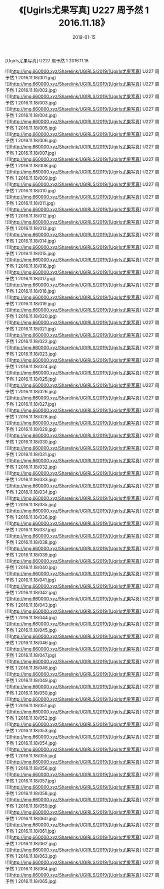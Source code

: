 ﻿---
layout: post
title:  《[Ugirls尤果写真] U227 周予然 1 2016.11.18》
date:   2019-01-15
img: http://img.660000.xyz/Sharelink/UGIRLS/2019/[Ugirls尤果写真] U227 周予然 1 2016.11.18/000.jpg
categories: [美女, 清纯, 唯美]
---

[Ugirls尤果写真] U227 周予然 1 2016.11.18

 ![](http://img.660000.xyz/Sharelink/UGIRLS/2019/[Ugirls尤果写真] U227 周予然 1 2016.11.18/001.jpg) <br>![](http://img.660000.xyz/Sharelink/UGIRLS/2019/[Ugirls尤果写真] U227 周予然 1 2016.11.18/002.jpg) <br>![](http://img.660000.xyz/Sharelink/UGIRLS/2019/[Ugirls尤果写真] U227 周予然 1 2016.11.18/003.jpg) <br>![](http://img.660000.xyz/Sharelink/UGIRLS/2019/[Ugirls尤果写真] U227 周予然 1 2016.11.18/004.jpg) <br>![](http://img.660000.xyz/Sharelink/UGIRLS/2019/[Ugirls尤果写真] U227 周予然 1 2016.11.18/005.jpg) <br>![](http://img.660000.xyz/Sharelink/UGIRLS/2019/[Ugirls尤果写真] U227 周予然 1 2016.11.18/006.jpg) <br>![](http://img.660000.xyz/Sharelink/UGIRLS/2019/[Ugirls尤果写真] U227 周予然 1 2016.11.18/007.jpg) <br>![](http://img.660000.xyz/Sharelink/UGIRLS/2019/[Ugirls尤果写真] U227 周予然 1 2016.11.18/008.jpg) <br>![](http://img.660000.xyz/Sharelink/UGIRLS/2019/[Ugirls尤果写真] U227 周予然 1 2016.11.18/009.jpg) <br>![](http://img.660000.xyz/Sharelink/UGIRLS/2019/[Ugirls尤果写真] U227 周予然 1 2016.11.18/010.jpg) <br>![](http://img.660000.xyz/Sharelink/UGIRLS/2019/[Ugirls尤果写真] U227 周予然 1 2016.11.18/011.jpg) <br>![](http://img.660000.xyz/Sharelink/UGIRLS/2019/[Ugirls尤果写真] U227 周予然 1 2016.11.18/012.jpg) <br>![](http://img.660000.xyz/Sharelink/UGIRLS/2019/[Ugirls尤果写真] U227 周予然 1 2016.11.18/013.jpg) <br>![](http://img.660000.xyz/Sharelink/UGIRLS/2019/[Ugirls尤果写真] U227 周予然 1 2016.11.18/014.jpg) <br>![](http://img.660000.xyz/Sharelink/UGIRLS/2019/[Ugirls尤果写真] U227 周予然 1 2016.11.18/015.jpg) <br>![](http://img.660000.xyz/Sharelink/UGIRLS/2019/[Ugirls尤果写真] U227 周予然 1 2016.11.18/016.jpg) <br>![](http://img.660000.xyz/Sharelink/UGIRLS/2019/[Ugirls尤果写真] U227 周予然 1 2016.11.18/017.jpg) <br>![](http://img.660000.xyz/Sharelink/UGIRLS/2019/[Ugirls尤果写真] U227 周予然 1 2016.11.18/018.jpg) <br>![](http://img.660000.xyz/Sharelink/UGIRLS/2019/[Ugirls尤果写真] U227 周予然 1 2016.11.18/019.jpg) <br>![](http://img.660000.xyz/Sharelink/UGIRLS/2019/[Ugirls尤果写真] U227 周予然 1 2016.11.18/020.jpg) <br>![](http://img.660000.xyz/Sharelink/UGIRLS/2019/[Ugirls尤果写真] U227 周予然 1 2016.11.18/021.jpg) <br>![](http://img.660000.xyz/Sharelink/UGIRLS/2019/[Ugirls尤果写真] U227 周予然 1 2016.11.18/022.jpg) <br>![](http://img.660000.xyz/Sharelink/UGIRLS/2019/[Ugirls尤果写真] U227 周予然 1 2016.11.18/023.jpg) <br>![](http://img.660000.xyz/Sharelink/UGIRLS/2019/[Ugirls尤果写真] U227 周予然 1 2016.11.18/024.jpg) <br>![](http://img.660000.xyz/Sharelink/UGIRLS/2019/[Ugirls尤果写真] U227 周予然 1 2016.11.18/025.jpg) <br>![](http://img.660000.xyz/Sharelink/UGIRLS/2019/[Ugirls尤果写真] U227 周予然 1 2016.11.18/026.jpg) <br>![](http://img.660000.xyz/Sharelink/UGIRLS/2019/[Ugirls尤果写真] U227 周予然 1 2016.11.18/027.jpg) <br>![](http://img.660000.xyz/Sharelink/UGIRLS/2019/[Ugirls尤果写真] U227 周予然 1 2016.11.18/028.jpg) <br>![](http://img.660000.xyz/Sharelink/UGIRLS/2019/[Ugirls尤果写真] U227 周予然 1 2016.11.18/029.jpg) <br>![](http://img.660000.xyz/Sharelink/UGIRLS/2019/[Ugirls尤果写真] U227 周予然 1 2016.11.18/030.jpg) <br>![](http://img.660000.xyz/Sharelink/UGIRLS/2019/[Ugirls尤果写真] U227 周予然 1 2016.11.18/031.jpg) <br>![](http://img.660000.xyz/Sharelink/UGIRLS/2019/[Ugirls尤果写真] U227 周予然 1 2016.11.18/032.jpg) <br>![](http://img.660000.xyz/Sharelink/UGIRLS/2019/[Ugirls尤果写真] U227 周予然 1 2016.11.18/033.jpg) <br>![](http://img.660000.xyz/Sharelink/UGIRLS/2019/[Ugirls尤果写真] U227 周予然 1 2016.11.18/034.jpg) <br>![](http://img.660000.xyz/Sharelink/UGIRLS/2019/[Ugirls尤果写真] U227 周予然 1 2016.11.18/035.jpg) <br>![](http://img.660000.xyz/Sharelink/UGIRLS/2019/[Ugirls尤果写真] U227 周予然 1 2016.11.18/036.jpg) <br>![](http://img.660000.xyz/Sharelink/UGIRLS/2019/[Ugirls尤果写真] U227 周予然 1 2016.11.18/037.jpg) <br>![](http://img.660000.xyz/Sharelink/UGIRLS/2019/[Ugirls尤果写真] U227 周予然 1 2016.11.18/038.jpg) <br>![](http://img.660000.xyz/Sharelink/UGIRLS/2019/[Ugirls尤果写真] U227 周予然 1 2016.11.18/039.jpg) <br>![](http://img.660000.xyz/Sharelink/UGIRLS/2019/[Ugirls尤果写真] U227 周予然 1 2016.11.18/040.jpg) <br>![](http://img.660000.xyz/Sharelink/UGIRLS/2019/[Ugirls尤果写真] U227 周予然 1 2016.11.18/041.jpg) <br>![](http://img.660000.xyz/Sharelink/UGIRLS/2019/[Ugirls尤果写真] U227 周予然 1 2016.11.18/042.jpg) <br>![](http://img.660000.xyz/Sharelink/UGIRLS/2019/[Ugirls尤果写真] U227 周予然 1 2016.11.18/043.jpg) <br>![](http://img.660000.xyz/Sharelink/UGIRLS/2019/[Ugirls尤果写真] U227 周予然 1 2016.11.18/044.jpg) <br>![](http://img.660000.xyz/Sharelink/UGIRLS/2019/[Ugirls尤果写真] U227 周予然 1 2016.11.18/045.jpg) <br>![](http://img.660000.xyz/Sharelink/UGIRLS/2019/[Ugirls尤果写真] U227 周予然 1 2016.11.18/046.jpg) <br>![](http://img.660000.xyz/Sharelink/UGIRLS/2019/[Ugirls尤果写真] U227 周予然 1 2016.11.18/047.jpg) <br>![](http://img.660000.xyz/Sharelink/UGIRLS/2019/[Ugirls尤果写真] U227 周予然 1 2016.11.18/048.jpg) <br>![](http://img.660000.xyz/Sharelink/UGIRLS/2019/[Ugirls尤果写真] U227 周予然 1 2016.11.18/049.jpg) <br>![](http://img.660000.xyz/Sharelink/UGIRLS/2019/[Ugirls尤果写真] U227 周予然 1 2016.11.18/050.jpg) <br>![](http://img.660000.xyz/Sharelink/UGIRLS/2019/[Ugirls尤果写真] U227 周予然 1 2016.11.18/051.jpg) <br>![](http://img.660000.xyz/Sharelink/UGIRLS/2019/[Ugirls尤果写真] U227 周予然 1 2016.11.18/052.jpg) <br>![](http://img.660000.xyz/Sharelink/UGIRLS/2019/[Ugirls尤果写真] U227 周予然 1 2016.11.18/053.jpg) <br>![](http://img.660000.xyz/Sharelink/UGIRLS/2019/[Ugirls尤果写真] U227 周予然 1 2016.11.18/054.jpg) <br>![](http://img.660000.xyz/Sharelink/UGIRLS/2019/[Ugirls尤果写真] U227 周予然 1 2016.11.18/055.jpg) <br>![](http://img.660000.xyz/Sharelink/UGIRLS/2019/[Ugirls尤果写真] U227 周予然 1 2016.11.18/056.jpg) <br>![](http://img.660000.xyz/Sharelink/UGIRLS/2019/[Ugirls尤果写真] U227 周予然 1 2016.11.18/057.jpg) <br>![](http://img.660000.xyz/Sharelink/UGIRLS/2019/[Ugirls尤果写真] U227 周予然 1 2016.11.18/058.jpg) <br>![](http://img.660000.xyz/Sharelink/UGIRLS/2019/[Ugirls尤果写真] U227 周予然 1 2016.11.18/059.jpg) <br>![](http://img.660000.xyz/Sharelink/UGIRLS/2019/[Ugirls尤果写真] U227 周予然 1 2016.11.18/060.jpg) <br>![](http://img.660000.xyz/Sharelink/UGIRLS/2019/[Ugirls尤果写真] U227 周予然 1 2016.11.18/061.jpg) <br>![](http://img.660000.xyz/Sharelink/UGIRLS/2019/[Ugirls尤果写真] U227 周予然 1 2016.11.18/062.jpg) <br>![](http://img.660000.xyz/Sharelink/UGIRLS/2019/[Ugirls尤果写真] U227 周予然 1 2016.11.18/063.jpg) <br>![](http://img.660000.xyz/Sharelink/UGIRLS/2019/[Ugirls尤果写真] U227 周予然 1 2016.11.18/064.jpg) <br>![](http://img.660000.xyz/Sharelink/UGIRLS/2019/[Ugirls尤果写真] U227 周予然 1 2016.11.18/065.jpg) <br>